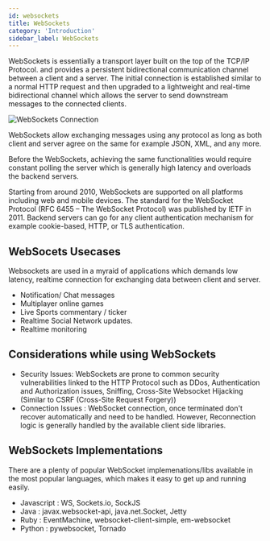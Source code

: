 ```yaml
---
id: websockets
title: WebSockets
category: 'Introduction'
sidebar_label: WebSockets
---
```


WebSockets is essentially a transport layer built on the top of the TCP/IP Protocol. and provides a persistent bidirectional communication channel between a client and a server.
The initial connection is established similar to a normal HTTP request and then upgraded to a lightweight and real-time bidirectional channel which allows the server to send downstream messages to the connected clients.

![WebSockets Connection](/img/websocket/websocket.jpeg)

WebSockets allow exchanging messages using any protocol as long as both client and server agree on the same for example JSON, XML, and any more.

Before the WebSockets, achieving the same functionalities would require constant polling the server which is generally high latency and overloads the backend servers.

Starting from around 2010, WebSockets are supported on all platforms including web and mobile devices. The standard for the WebSocket Protocol (RFC 6455 – The WebSocket Protocol) was published by IETF in 2011.
Backend servers can go for any client authentication mechanism for example cookie-based, HTTP, or TLS authentication.

## WebSocets Usecases

Websockets are used in a myraid of applications which demands low latency, realtime connection for exchanging data between client and server.

- Notification/ Chat messages
- Multiplayer online games
- Live Sports commentary / ticker
- Realtime Social Network updates.
- Realtime monitoring

## Considerations while using WebSockets

- Security Issues: WebSockets are prone to common security vulnerabilities linked to the HTTP Protocol such as DDos, Authentication and Authorization issues, Sniffing, Cross-Site Websocket Hijacking (Similar to CSRF (Cross-Site Request Forgery)) 
- Connection Issues : WebSocket connection, once terminated don't recover automatically and need to be handled. However, Reconnection logic is generally handled by the available client side libraries.

## WebSockets Implementations
There are a plenty of popular WebSocket implemenations/libs available in the most popular languages, which makes it easy to get up and running easily.

- Javascript : WS, Sockets.io, SockJS 
- Java : javax.websocket-api, java.net.Socket, Jetty
- Ruby : EventMachine, websocket-client-simple, em-websocket
- Python : pywebsocket, Tornado


